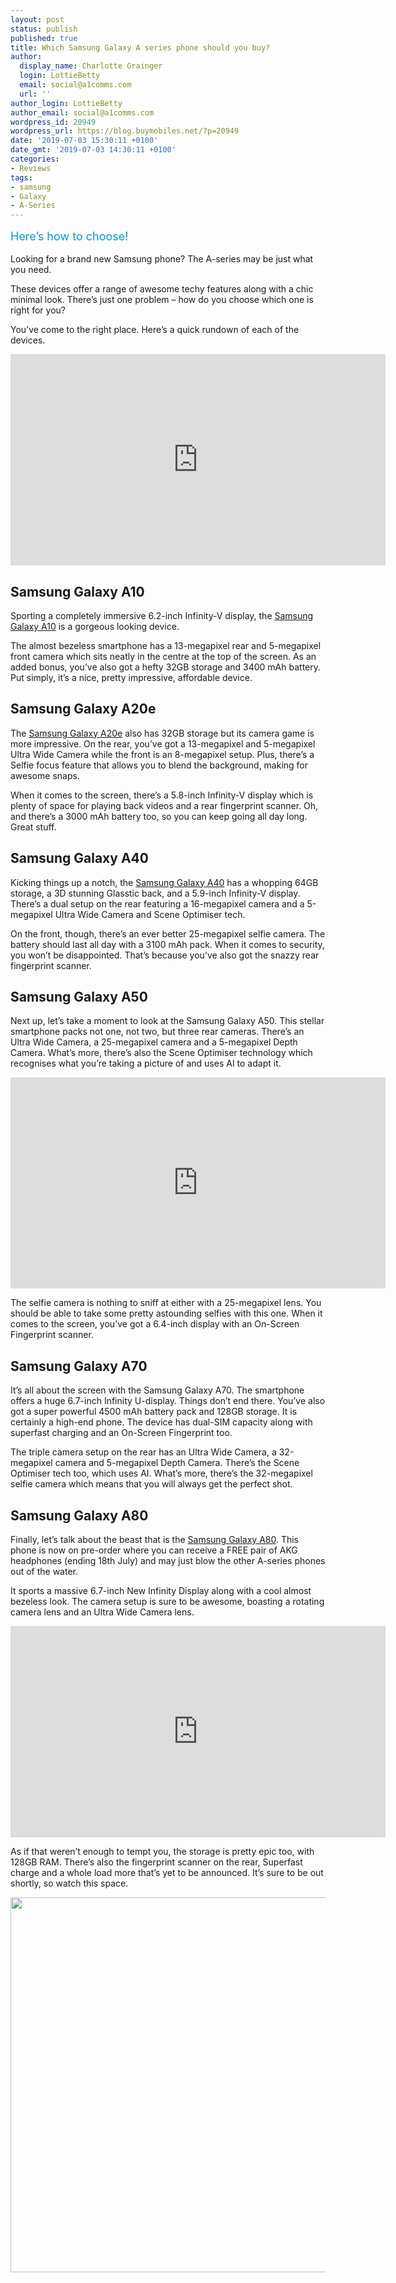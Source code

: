 ```yaml
---
layout: post
status: publish
published: true
title: Which Samsung Galaxy A series phone should you buy?
author:
  display_name: Charlotte Grainger
  login: LottieBetty
  email: social@a1comms.com
  url: ''
author_login: LottieBetty
author_email: social@a1comms.com
wordpress_id: 20949
wordpress_url: https://blog.buymobiles.net/?p=20949
date: '2019-07-03 15:30:11 +0100'
date_gmt: '2019-07-03 14:30:11 +0100'
categories:
- Reviews
tags:
- samsung
- Galaxy
- A-Series
---
```

<p><!-- wp:paragraph --></p>
<p><span class="postStandFirst" style="color: #0896d5; line-height: 26px; font-size: 18px;">Here&rsquo;s how to choose!</span></p>
<p><!-- /wp:paragraph --></p>
<p>Looking for a brand new Samsung phone? The A-series may be just what you need.</p>
<p>These devices offer a range of awesome techy features along with a chic minimal look. There&rsquo;s just one problem &ndash;&nbsp;how do you choose which one is right for you?</p>
<p>You&rsquo;ve come to the right place. Here&rsquo;s a quick rundown of each of the devices.</p>
<p><iframe src="https://www.youtube.com/embed/eW3yuqFebHs" width="600" height="338" frameborder="0" allowfullscreen="allowfullscreen"></iframe></p>
<h2>Samsung Galaxy A10</h2>
<p>Sporting a completely immersive 6.2-inch Infinity-V display, the <a href="https://www.buymobiles.net/samsung/galaxy-a10-black" target="_blank" rel="noopener noreferrer">Samsung Galaxy A10</a> is a gorgeous looking device.</p>
<p>The almost bezeless smartphone has a 13-megapixel rear and 5-megapixel front camera which sits neatly in the centre at the top of the screen. As an added bonus, you&rsquo;ve also got a hefty 32GB storage and 3400 mAh battery. Put simply, it&rsquo;s a nice, pretty impressive, affordable device.</p>
<h2>Samsung Galaxy A20e</h2>
<p>The <a href="https://www.buymobiles.net/samsung/galaxy-a20e-black" target="_blank" rel="noopener noreferrer">Samsung Galaxy A20e</a> also has 32GB storage but its camera game is more impressive. On the rear, you&rsquo;ve got a 13-megapixel and 5-megapixel Ultra Wide Camera while the front is an 8-megapixel setup. Plus, there&rsquo;s a Selfie focus feature that allows you to blend the background, making for awesome snaps.</p>
<p>When it comes to the screen, there&rsquo;s a 5.8-inch Infinity-V display which is plenty of space for playing back videos and a rear fingerprint scanner. Oh, and there&rsquo;s a 3000 mAh battery too, so you can keep going all day long. Great stuff.</p>
<h2>Samsung Galaxy A40</h2>
<p>Kicking things up a notch, the <a href="https://www.buymobiles.net/samsung/galaxy-a40-black" target="_blank" rel="noopener noreferrer">Samsung Galaxy A40</a> has a whopping 64GB storage, a 3D stunning Glasstic back, and a 5.9-inch Infinity-V display. There&rsquo;s a dual setup on the rear featuring a 16-megapixel camera and a 5-megapixel Ultra Wide Camera and Scene Optimiser tech.</p>
<p>On the front, though, there&rsquo;s an ever better 25-megapixel selfie camera. The battery should last all day with a 3100 mAh pack. When it comes to security, you won&rsquo;t be disappointed. That&rsquo;s because you&rsquo;ve also got the snazzy rear fingerprint scanner.</p>
<h2>Samsung Galaxy A50</h2>
<p>Next up, let&rsquo;s take a moment to look at the Samsung Galaxy A50. This stellar smartphone packs not one, not two, but three rear cameras. There&rsquo;s an Ultra Wide Camera, a 25-megapixel camera and a 5-megapixel Depth Camera. What&rsquo;s more, there&rsquo;s also the Scene Optimiser technology which recognises what you&rsquo;re taking a picture of and uses AI to adapt it.</p>
<p><iframe src="https://www.youtube.com/embed/BXxIsqtSEqw" width="600" height="338" frameborder="0" allowfullscreen="allowfullscreen"></iframe></p>
<p>The selfie camera is nothing to sniff at either with a 25-megapixel lens. You should be able to take some pretty astounding selfies with this one. When it comes to the screen, you&rsquo;ve got a 6.4-inch display with an On-Screen Fingerprint scanner.</p>
<h2>Samsung Galaxy A70</h2>
<p>It&rsquo;s all about the screen with the Samsung Galaxy A70. The smartphone offers a huge 6.7-inch Infinity U-display. Things don&rsquo;t end there. You&rsquo;ve also got a super powerful 4500 mAh battery pack and 128GB storage. It is certainly a high-end phone. The device has dual-SIM capacity along with superfast charging and an On-Screen Fingerprint too.</p>
<p>The triple camera setup on the rear has an Ultra Wide Camera, a 32-megapixel camera and 5-megapixel Depth Camera. There&rsquo;s the Scene Optimiser tech too, which uses AI. What&rsquo;s more, there&rsquo;s the 32-megapixel selfie camera which means that you will always get the perfect shot.</p>
<h2>Samsung Galaxy A80</h2>
<p>Finally, let&rsquo;s talk about the beast that is the <a href="https://www.buymobiles.net/samsung/galaxy-a80-black" target="_blank" rel="noopener noreferrer">Samsung Galaxy A80</a>. This phone is now on pre-order where you can receive a FREE pair of AKG headphones (ending 18th July) and may just blow the other A-series phones out of the water.</p>
<p>It sports a massive 6.7-inch New Infinity Display along with a cool almost bezeless look. The camera setup is sure to be awesome, boasting a rotating camera lens and an Ultra Wide Camera lens.</p>
<p><iframe src="https://www.youtube.com/embed/MQhTd-1_EPg" width="600" height="338" frameborder="0" allowfullscreen="allowfullscreen"></iframe></p>
<p>As if that weren&rsquo;t enough to tempt you, the storage is pretty epic too, with 128GB RAM. There&rsquo;s also the fingerprint scanner on the rear, Superfast charge and a whole load more that&rsquo;s yet to be announced. It&rsquo;s sure to be out shortly, so watch this space.</p>
<p><a href="https://www.buymobiles.net/samsung" target="_blank" rel="noopener noreferrer"><img class="aligncenter wp-image-20855 size-full" src="https://storage.googleapis.com/a1comms-blog-buymobiles/1/2019/05/galaxy-a-blog-ad-edit.jpg" alt="" width="600" height="600"></a></p>
